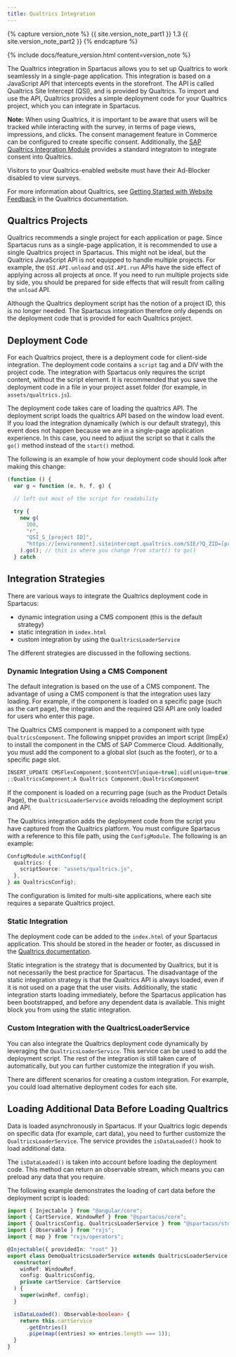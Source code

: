 ```yaml
---
title: Qualtrics Integration
---
```


{% capture version_note %}
{{ site.version_note_part1 }} 1.3 {{ site.version_note_part2 }}
{% endcapture %}

{% include docs/feature_version.html content=version_note %}

The Qualtrics integration in Spartacus allows you to set up Qualtrics to work seamlessly in a single-page application. This integration is based on a JavaScript API that intercepts events in the storefront. The API is called Qualtrics Site Intercept (QSI), and is provided by Qualtrics. To import and use the API, Qualtrics provides a simple deployment code for your Qualtrics project, which you can integrate in Spartacus.

**Note:** When using Qualtrics, it is important to be aware that users will be tracked while interacting with the survey, in terms of page views, impressions, and clicks. The consent management feature in Commerce can be configured to create specific consent. Additionally, the [SAP Qualtrics Integration Module](https://help.sap.com/viewer/50c996852b32456c96d3161a95544cdb/1905/en-US/8a849c5254db460e8eea4d7b9af39bff.html) provides a standard integratoin to integrate consent into Qualtrics.

Visitors to your Qualtrics-enabled website must have their Ad-Blocker disabled to view surveys.

For more information about Qualtrics, see [Getting Started with Website Feedback](https://www.qualtrics.com/support/website-app-feedback/getting-started-with-website-app-feedback/getting-started-with-website-feedback) in the Qualtrics documentation.

## Qualtrics Projects

Qualtrics recommends a single project for each application or page. Since Spartacus runs as a single-page application, it is recommended to use a single Qualtrics project in Spartacus. This might not be ideal, but the Qualtrics JavaScript API is not equipped to handle multiple projects. For example, the `QSI.API.unload` and `QSI.API.run` APIs have the side effect of applying across all projects at once. If you need to run multiple projects side by side, you should be prepared for side effects that will result from calling the `unload` API.

Although the Qualtrics deployment script has the notion of a project ID, this is no longer needed. The Spartacus integration therefore only depends on the deployment code that is provided for each Qualtrics project.

## Deployment Code

For each Qualtrics project, there is a deployment code for client-side integration. The deployment code contains a `script` tag and a DIV with the project code. The integration with Spartacus only requires the script content, without the script element. It is recommended that you save the deployment code in a file in your project asset folder (for example, in `assets/qualtrics.js`).

The deployment code takes care of loading the qualtrics API. The deployment script loads the qualtrics API based on the window load event. If you load the integration dynamically (which is our default strategy), this event does not happen because we are in a single-page application experience. In this case, you need to adjust the script so that it calls the `go()` method instead of the `start()` method.

The following is an example of how your deployment code should look after making this change:

```javascript
(function () {
  var g = function (e, h, f, g) {

  // left out most of the script for readability

  try {
    new g(
      100,
      "r",
      "QSI_S_[project ID]",
      "https://[environment].siteintercept.qualtrics.com/SIE/?Q_ZID=[project ID]"
    ).go(); // this is where you change from start() to go()
  } catch
```

## Integration Strategies

There are various ways to integrate the Qualtrics deployment code in Spartacus:

- dynamic integration using a CMS component (this is the default strategy)
- static integration in `index.html`
- custom integration by using the `QualtricsLoaderService`

The different strategies are discussed in the following sections.

### Dynamic Integration Using a CMS Component

The default integration is based on the use of a CMS component. The advantage of using a CMS component is that the integration uses lazy loading. For example, if the component is loaded on a specific page (such as the cart page), the integration and the required QSI API are only loaded for users who enter this page.

The Qualtrics CMS component is mapped to a component with type `QualtricsComponent`. The following snippet provides an import script (ImpEx) to install the component in the CMS of SAP Commerce Cloud. Additionally, you must add the component to a global slot (such as the footer), or to a specific page slot.

```ts
INSERT_UPDATE CMSFlexComponent;$contentCV[unique=true];uid[unique=true];name;flexType
;;QualtricsComponent;A Qualtrics Component;QualtricsComponent
```

If the component is loaded on a recurring page (such as the Product Details Page), the `QualtricsLoaderService` avoids reloading the deployment script and API.

The Qualtrics integration adds the deployment code from the script you have captured from the Qualtrics platform. You must configure Spartacus with a reference to this file path, using the `ConfigModule`. The following is an example:

```typescript
ConfigModule.withConfig({
  qualtrics: {
    scriptSource: "assets/qualtrics.js",
  },
} as QualtricsConfig);
```

The configuration is limited for multi-site applications, where each site requires a separate Qualtrics project.

### Static Integration

The deployment code can be added to the `index.html` of your Spartacus application. This should be stored in the header or footer, as discussed in the [Qualtrics documentation](https://www.qualtrics.com/support/website-app-feedback/common-use-cases/single-page-application/).

Static integration is the strategy that is documented by Qualtrics, but it is not necessarily the best practice for Spartacus. The disadvantage of the static integration strategy is that the Qualtrics API is always loaded, even if it is not used on a page that the user visits. Additionally, the static integration starts loading immediately, before the Spartacus application has been bootstrapped, and before any dependent data is available. This might block you from using the static integration.

### Custom Integration with the QualtricsLoaderService

You can also integrate the Qualtrics deployment code dynamically by leveraging the `QualtricsLoaderService`. This service can be used to add the deployment script. The rest of the integration is still taken care of automatically, but you can further customize the integration if you wish.

There are different scenarios for creating a custom integration. For example, you could load alternative deployment codes for each site.

## Loading Additional Data Before Loading Qualtrics

Data is loaded asynchronously in Spartacus. If your Qualtrics logic depends on specific data (for example, cart data), you need to further customize the `QualtricsLoaderService`. The service provides the `isDataLoaded()` hook to load additional data.

The `isDataLoaded()` is taken into account before loading the deployment code. This method can return an observable stream, which means you can preload any data that you require.

The following example demonstrates the loading of cart data before the deployment script is loaded:

```ts
import { Injectable } from "@angular/core";
import { CartService, WindowRef } from "@spartacus/core";
import { QualtricsConfig, QualtricsLoaderService } from "@spartacus/storefront";
import { Observable } from "rxjs";
import { map } from "rxjs/operators";

@Injectable({ providedIn: "root" })
export class DemoQualtricsLoaderService extends QualtricsLoaderService {
  constructor(
    winRef: WindowRef,
    config: QualtricsConfig,
    private cartService: CartService
  ) {
    super(winRef, config);
  }

  isDataLoaded(): Observable<boolean> {
    return this.cartService
      .getEntries()
      .pipe(map((entries) => entries.length === 1));
  }
}
```
